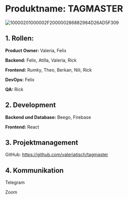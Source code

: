 # **Produktname: TAGMASTER**
![10000201000002F200000286882984D26AD5F309](https://user-images.githubusercontent.com/57265123/83730353-3c236f00-a649-11ea-9a10-8b9b7e916a1e.png)

## 1. **Rollen:**

**Product Owner:** Valeria, Felix

**Backend:** Felix, Atilla, Valeria, Rick

**Frontend:** Rumky, Theo, Berkan, Nili, Rick

**DevOps:** Felix

**QA:** Rick

## 2. **Development**

**Backend und Database:** Beego, Firebase

**Frontend:** React

## 3. **Projektmanagement**

GitHub: https://github.com/valeriatisch/tagmaster

## 4. **Kommunikation**

Telegram

Zoom

